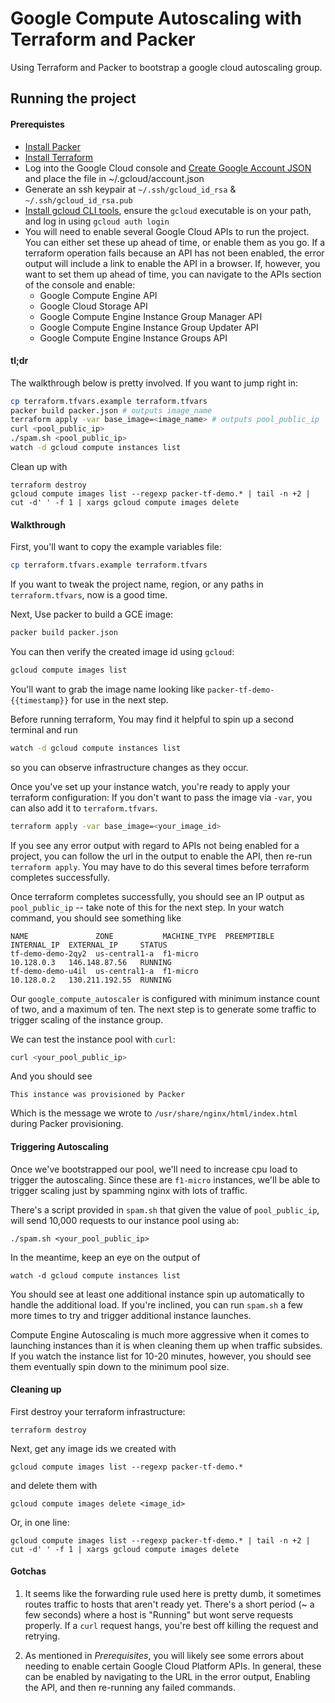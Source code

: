 Google Compute Autoscaling with Terraform and Packer
==========

Using Terraform and Packer to bootstrap a google cloud autoscaling group.





Running the project
-------------------

#### Prerequistes

- [Install Packer](https://www.packer.io/intro/getting-started/setup.html)
- [Install Terraform](https://www.terraform.io/intro/getting-started/install.html)
- Log into the Google Cloud console and [Create Google Account JSON](https://console.developers.google.com/apis/dashboard) and place the file in ~/.gcloud/account.json
- Generate an ssh keypair at `~/.ssh/gcloud_id_rsa` & `~/.ssh/gcloud_id_rsa.pub`
- [Install gcloud CLI tools](https://cloud.google.com/sdk/gcloud/#downloading_gcloud), ensure the `gcloud` executable is on your path, and log in using `gcloud auth login`
- You will need to enable several Google Cloud APIs to run the project.
  You can either set these up ahead of time, or enable them as you go.
  If a terraform operation fails because an API has not been enabled,
  the error output will include a link to enable the API in a browser.
  If, however, you want to set them up ahead of time, you can navigate to the APIs section of the console and enable:
    - Google Compute Engine API
    - Google Cloud Storage API
    - Google Compute Engine Instance Group Manager API
    - Google Compute Engine Instance Group Updater API
    - Google Compute Engine Instance Groups API

#### tl;dr

The walkthrough below is pretty involved. If you want to jump right in:

```sh
cp terraform.tfvars.example terraform.tfvars
packer build packer.json # outputs image_name
terraform apply -var base_image=<image_name> # outputs pool_public_ip
curl <pool_public_ip>
./spam.sh <pool_public_ip>
watch -d gcloud compute instances list
```

Clean up with 

```
terraform destroy
gcloud compute images list --regexp packer-tf-demo.* | tail -n +2 | cut -d' ' -f 1 | xargs gcloud compute images delete
```


#### Walkthrough

First, you'll want to copy the example variables file:

```sh
cp terraform.tfvars.example terraform.tfvars
```

If you want to tweak the project name, region, or any paths in `terraform.tfvars`, now is a good time.

Next, Use packer to build a GCE image:

```sh
packer build packer.json
```

You can then verify the created image id using `gcloud`:

```sh
gcloud compute images list
```

You'll want to grab the image name looking like `packer-tf-demo-{{timestamp}}` for use in the next step.

Before running terraform, You may find it helpful to spin up a second terminal and run

```sh
watch -d gcloud compute instances list
```

so you can observe infrastructure changes as they occur.

Once you've set up your instance watch, you're ready to apply your terraform configuration:
If you don't want to pass the image via `-var`, you can also add it to `terraform.tfvars`.

```sh
terraform apply -var base_image=<your_image_id>
```


If you see any error output with regard to APIs not being enabled for a project,
you can follow the url in the output to enable the API, then re-run `terraform apply`.
You may have to do this several times before terraform completes successfully.

Once terraform completes successfully, you should see an IP output as `pool_public_ip` -- 
take note of this for the next step. In your watch command, you should see something like

```
NAME               ZONE           MACHINE_TYPE  PREEMPTIBLE  INTERNAL_IP  EXTERNAL_IP     STATUS
tf-demo-demo-2qy2  us-central1-a  f1-micro                   10.128.0.3   146.148.87.56   RUNNING
tf-demo-demo-u4il  us-central1-a  f1-micro                   10.128.0.2   130.211.192.55  RUNNING
```

Our `google_compute_autoscaler` is configured with minimum instance count of two, and a maximum of ten.
The next step is to generate some traffic to trigger scaling of the instance group.

We can test the instance pool with `curl`:

```sh
curl <your_pool_public_ip>
```

And you should see

```
This instance was provisioned by Packer
```

Which is the message we wrote to `/usr/share/nginx/html/index.html` during Packer provisioning.

#### Triggering Autoscaling

Once we've bootstrapped our pool, we'll need to increase cpu load to trigger the autoscaling. Since these
are `f1-micro` instances, we'll be able to trigger scaling just by spamming nginx with lots of traffic.

There's a script provided in `spam.sh` that given the value of `pool_public_ip`, 
will send 10,000 requests to our instance pool using `ab`:

```
./spam.sh <your_pool_public_ip>
```

In the meantime, keep an eye on the output of

```
watch -d gcloud compute instances list
```

You should see at least one additional instance spin up automatically to handle the additional load.
If you're inclined, you can run `spam.sh` a few more times to try and trigger additional instance launches.

Compute Engine Autoscaling is much more aggressive when it comes to launching instances than it is when
cleaning them up when traffic subsides. If you watch the instance list for 10-20 minutes, however, you should
see them eventually spin down to the minimum pool size.


#### Cleaning up

First destroy your terraform infrastructure:

```
terraform destroy
```

Next, get any image ids we created with

```
gcloud compute images list --regexp packer-tf-demo.*
```

and delete them with

```
gcloud compute images delete <image_id>
```

Or, in one line:

```
gcloud compute images list --regexp packer-tf-demo.* | tail -n +2 | cut -d' ' -f 1 | xargs gcloud compute images delete
```


#### Gotchas

1. It seems like the forwarding rule used here is pretty dumb,
   it sometimes routes traffic to hosts that aren't ready yet. There's a short
   period (~ a few seconds) where a host is "Running" but wont serve requests properly. If a `curl`
   request hangs, you're best off killing the request and retrying.

2. As mentioned in *Prerequisites*, you will likely see some errors about needing to enable certain 
  Google Cloud Platform APIs. In general, these can be enabled by navigating to the URL in the error output,
  Enabling the API, and then re-running any failed commands.
